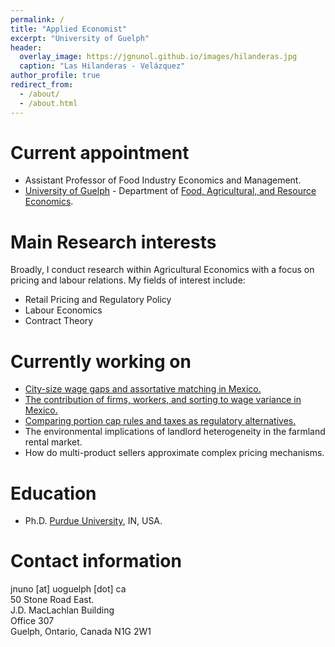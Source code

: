 ```yaml
---
permalink: /
title: "Applied Economist"
excerpt: "University of Guelph"
header:
  overlay_image: https://jgnunol.github.io/images/hilanderas.jpg
  caption: "Las Hilanderas - Velázquez"
author_profile: true
redirect_from: 
  - /about/
  - /about.html
---
```


Current appointment
======
* Assistant Professor of Food Industry Economics and Management. 
* [University of Guelph](https://www.uoguelph.ca/) - Department of [Food, Agricultural, and Resource Economics](https://www.uoguelph.ca/fare/).

Main Research interests
======
Broadly, I conduct research within Agricultural Economics with a focus on pricing and labour relations. My fields of interest include:
* Retail Pricing and Regulatory Policy
* Labour Economics
* Contract Theory

Currently working on
======
* [City-size wage gaps and assortative matching in Mexico.](https://jorgeperezperez.com/files/PerezMelendezNuno_AKMCitySize.pdf)
* [The contribution of firms, workers, and sorting to wage variance in Mexico.](https://alianzaefi.com/download/the-contribution-of-workers-workplaces-and-sorting-to-wage-inequality-in-mexico/)
* [Comparing portion cap rules and taxes as regulatory alternatives.](https://www.banxico.org.mx/publicaciones-y-prensa/documentos-de-investigacion-del-banco-de-mexico/%7BCC69ACEB-5595-C9BF-ED67-55A91C7E7BDD%7D.pdf)
* The environmental implications of landlord heterogeneity in the farmland rental market.
* How do multi-product sellers approximate complex pricing mechanisms.

Education
======
* Ph.D. [Purdue University](https://www.purdue.edu/), IN, USA.
 
Contact information
======
jnuno [at] uoguelph [dot] ca <br/>
50 Stone Road East.<br/>
J.D. MacLachlan Building<br/>
Office 307<br/>
Guelph, Ontario, Canada N1G 2W1

